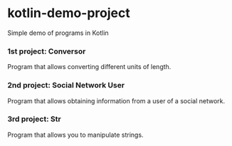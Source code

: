 # kotlin-demo-project
Simple demo of programs in Kotlin

### 1st project: Conversor
Program that allows converting different units of length.

### 2nd project: Social Network User
Program that allows obtaining information from a user of a social network.

### 3rd project: Str
Program that allows you to manipulate strings.

